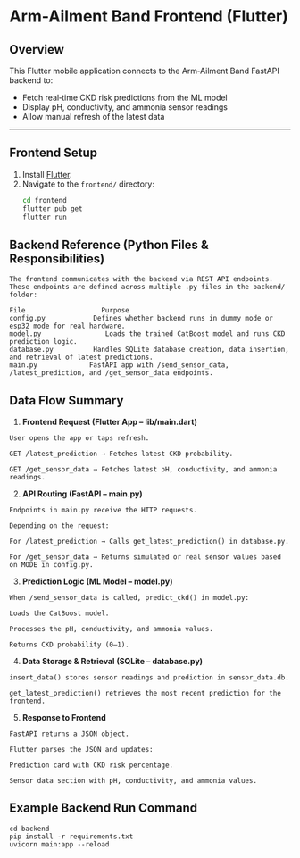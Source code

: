 # Arm-Ailment Band Frontend (Flutter)

## Overview
This Flutter mobile application connects to the Arm‑Ailment Band FastAPI backend to:
- Fetch real‑time CKD risk predictions from the ML model
- Display pH, conductivity, and ammonia sensor readings
- Allow manual refresh of the latest data

---

## Frontend Setup

1. Install [Flutter](https://docs.flutter.dev/get-started/install).
2. Navigate to the `frontend/` directory:
   ```bash
   cd frontend
   flutter pub get
   flutter run

## Backend Reference (Python Files & Responsibilities) 
 
 ```
The frontend communicates with the backend via REST API endpoints.
These endpoints are defined across multiple .py files in the backend/ folder:

File	               Purpose
config.py	         Defines whether backend runs in dummy mode or esp32 mode for real hardware.
model.py	            Loads the trained CatBoost model and runs CKD prediction logic.
database.py	         Handles SQLite database creation, data insertion, and retrieval of latest predictions.
main.py	            FastAPI app with /send_sensor_data, /latest_prediction, and /get_sensor_data endpoints.
```

## Data Flow Summary


1.  **Frontend Request (Flutter App – lib/main.dart)**

 ```
User opens the app or taps refresh.

GET /latest_prediction → Fetches latest CKD probability.

GET /get_sensor_data → Fetches latest pH, conductivity, and ammonia readings.
 ```

2. **API Routing (FastAPI – main.py)**
 ```
Endpoints in main.py receive the HTTP requests.

Depending on the request:

For /latest_prediction → Calls get_latest_prediction() in database.py.

For /get_sensor_data → Returns simulated or real sensor values based on MODE in config.py.
 ```

3. **Prediction Logic (ML Model – model.py)**
 ```
When /send_sensor_data is called, predict_ckd() in model.py:

Loads the CatBoost model.

Processes the pH, conductivity, and ammonia values.

Returns CKD probability (0–1).
 ```

4. **Data Storage & Retrieval (SQLite – database.py)**
 ```
insert_data() stores sensor readings and prediction in sensor_data.db.

get_latest_prediction() retrieves the most recent prediction for the frontend.
 ```

5. **Response to Frontend**
 ```
FastAPI returns a JSON object.

Flutter parses the JSON and updates:

Prediction card with CKD risk percentage.

Sensor data section with pH, conductivity, and ammonia values.

 ```
## Example Backend Run Command

 ```
cd backend
pip install -r requirements.txt
uvicorn main:app --reload
 ```

